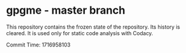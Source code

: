 # gpgme - master branch

This repository contains the frozen state of the repository.
Its history is cleared. It is used only for static code
analysis with Codacy.

Commit Time: 1716958103